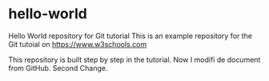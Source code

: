 # hello-world
Hello World repository for Git tutorial
This is an example repository for the Git tutoial on https://www.w3schools.com

This repository is built step by step in the tutorial.
Now I modifi de document from GitHub.
Second Change.

